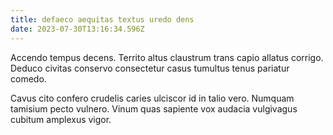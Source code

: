 ```yaml
---
title: defaeco aequitas textus uredo dens
date: 2023-07-30T13:16:34.596Z
---
```


Accendo tempus decens. Territo altus claustrum trans capio allatus corrigo. Deduco civitas conservo consectetur casus tumultus tenus pariatur comedo.

Cavus cito confero crudelis caries ulciscor id in talio vero. Numquam tamisium pecto vulnero. Vinum quas sapiente vox audacia vulgivagus cubitum amplexus vigor.